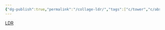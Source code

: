 ```yaml
---
{"dg-publish":true,"permalink":"/collage-ldr/","tags":["c/tower","c/abstract","c/red","c/rose","c/petal","c/sex","c/CK"],"created":"2024-01-03T16:42:59.396-05:00","updated":"2024-01-04T18:27:09.518-05:00"}
---
```



[LDR](https://www.instagram.com/p/CJEXOHYhjZx/)
